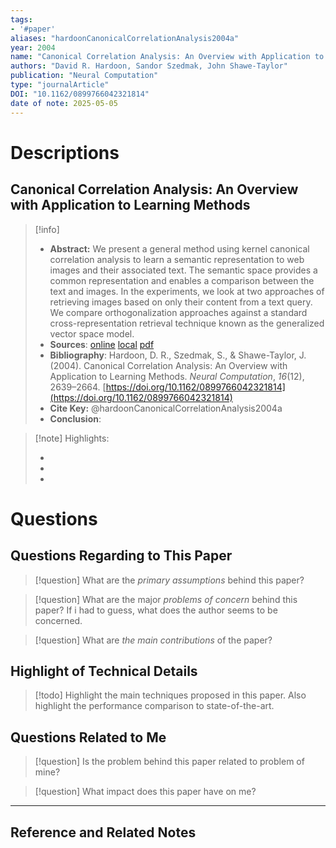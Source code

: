 ```yaml
---
tags:
- '#paper'
aliases: "hardoonCanonicalCorrelationAnalysis2004a"
year: 2004
name: "Canonical Correlation Analysis: An Overview with Application to Learning Methods"
authors: "David R. Hardoon, Sandor Szedmak, John Shawe-Taylor"
publication: "Neural Computation"
type: "journalArticle"
DOI: "10.1162/0899766042321814"
date of note: 2025-05-05 
---
```

# Descriptions

## Canonical Correlation Analysis: An Overview with Application to Learning Methods 
> [!info] 
> - **Abstract:** We present a general method using kernel canonical correlation analysis to learn a semantic representation to web images and their associated text. The semantic space provides a common representation and enables a comparison between the text and images. In the experiments, we look at two approaches of retrieving images based on only their content from a text query. We compare orthogonalization approaches against a standard cross-representation retrieval technique known as the generalized vector space model. 
> - **Sources**: [online](http://zotero.org/users/13492210/items/H46ZT7B7) [local](zotero://select/library/items/H46ZT7B7) [pdf](file:////home/lukexie/Documents/Papers/storage/X7T7NFCM/Hardoon%20et%20al.%20-%202004%20-%20Canonical%20Correlation%20Analysis%20An%20Overview%20with%20Application%20to%20Learning%20Methods.pdf) 
> - **Bibliography**: Hardoon, D. R., Szedmak, S., & Shawe-Taylor, J. (2004). Canonical Correlation Analysis: An Overview with Application to Learning Methods. _Neural Computation_, _16_(12), 2639–2664. [https://doi.org/10.1162/0899766042321814](https://doi.org/10.1162/0899766042321814)
> - **Cite Key:** @hardoonCanonicalCorrelationAnalysis2004a
> - **Conclusion**:


>[!note] Highlights:
>
>-
>-
>-



# Questions
## Questions Regarding to This Paper


>[!question] 
>What are the *primary assumptions* behind this paper?



>[!question]
>What are the major *problems of concern* behind this paper? If i had to guess, what does the author seems to be concerned. 




>[!question]
>What are *the main contributions* of the paper?



## Highlight of Technical Details


>[!todo]
>Highlight the main techniques proposed in this paper. Also highlight the performance comparison to state-of-the-art.



## Questions Related to Me


> [!question] 
> Is the problem behind this paper related to problem of mine?



> [!question] 
> What impact does this paper have on me?




----

## Reference and Related Notes